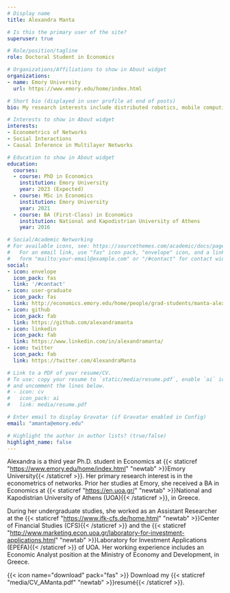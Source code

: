 ```yaml
---
# Display name
title: Alexandra Manta

# Is this the primary user of the site?
superuser: true

# Role/position/tagline
role: Doctoral Student in Economics

# Organizations/Affiliations to show in About widget
organizations:
- name: Emory University
  url: https://www.emory.edu/home/index.html

# Short bio (displayed in user profile at end of posts)
bio: My research interests include distributed robotics, mobile computing and programmable matter.

# Interests to show in About widget
interests:
- Econometrics of Networks
- Social Interactions
- Causal Inference in Multilayer Networks

# Education to show in About widget
education:
  courses:
  - course: PhD in Economics
    institution: Emory University
    year: 2023 (Expected)
  - course: MSc in Economics
    institution: Emory University
    year: 2021 
  - course: BA (First-Class) in Economics
    institution: National and Kapodistrian University of Athens
    year: 2016

# Social/Academic Networking
# For available icons, see: https://sourcethemes.com/academic/docs/page-builder/#icons
#   For an email link, use "fas" icon pack, "envelope" icon, and a link in the
#   form "mailto:your-email@example.com" or "/#contact" for contact widget.
social:
- icon: envelope
  icon_pack: fas
  link: '/#contact'
- icon: user-graduate
  icon_pack: fas
  link: http://economics.emory.edu/home/people/grad-students/manta-alexandra.html 
- icon: github
  icon_pack: fab
  link: https://github.com/alexandramanta
- icon: linkedin
  icon_pack: fab
  link: https://www.linkedin.com/in/alexandramanta/
- icon: twitter
  icon_pack: fab
  link: https://twitter.com/4lexandraManta

# Link to a PDF of your resume/CV.
# To use: copy your resume to `static/media/resume.pdf`, enable `ai` icons in `params.toml`, 
# and uncomment the lines below.
# - icon: cv
#   icon_pack: ai
#   link: media/resume.pdf

# Enter email to display Gravatar (if Gravatar enabled in Config)
email: "amanta@emory.edu"

# Highlight the author in author lists? (true/false)
highlight_name: false
---
```


Alexandra is a third year Ph.D. student in Economics at {{< staticref "https://www.emory.edu/home/index.html" "newtab" >}}Emory University{{< /staticref >}}. Her primary research interest is in the econometrics of networks. Prior her studies at Emory, she received a BA in Economics at {{< staticref "https://en.uoa.gr/" "newtab" >}}National and Kapodistrian University of Athens (UOA){{< /staticref >}}, in Greece. 

During her undergraduate studies, she worked as an Assistant Researcher at the {{< staticref "https://www.ifk-cfs.de/home.html" "newtab" >}}Center of Financial Studies (CFS){{< /staticref >}} and the {{< staticref "http://www.marketing.econ.uoa.gr/laboratory-for-investment-applications.html" "newtab" >}}Laboratory for Investment Applications (EPEFA){{< /staticref >}} of UOA. Her working experience includes an Economic Analyst position at the Ministry of Economy and Development, in Greece.

{{< icon name="download" pack="fas" >}} Download my {{< staticref "media/CV_AManta.pdf" "newtab" >}}resumé{{< /staticref >}}.
